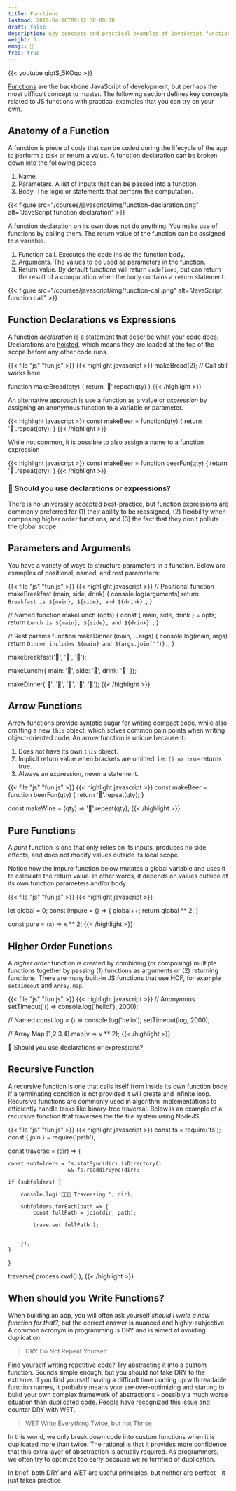 ```yaml
---
title: Functions
lastmod: 2019-04-16T09:12:30-08:00
draft: false
description: Key concepts and practical examples of JavaScript functions
weight: 5
emoji: 🤹
free: true
---
```


{{< youtube gigtS_5KOqo >}}

[Functions](https://developer.mozilla.org/en-US/docs/Web/JavaScript/Guide/Functions) are the backbone JavaScript of development, but perhaps the most difficult concept to master. The following section defines key concepts related to JS functions with practical examples that you can try on your own. 

## Anatomy of a Function

A function is piece of code that can be *called* during the lifecycle of the app to perform a task or return a value. A function declaration can be broken down into the following pieces.

1. Name.
1. Parameters. A list of inputs that can be passed into a function.   
1. Body. The logic or statements that perform the computation.

{{< figure src="/courses/javascript/img/function-declaration.png" alt="JavaScript function declaration" >}}


A function declaration on its own does not do anything. You make use of functions by calling them. The return value of the function can be assigned to a variable. 

1. Function call. Executes the code inside the function body. 
1. Arguments. The values to be used as parameters in the function. 
1. Return value.  By default functions will return `undefined`, but can return the result of a computation when the body contains a `return` statement.  

{{< figure src="/courses/javascript/img/function-call.png" alt="JavaScript function call" >}}


## Function Declarations vs Expressions

A function *declaration* is a statement that describe what your code does. Declarations are [hoisted](/courses/javascript/beginner-js-survival-guide/), which means they are loaded at the top of the scope before any other code runs. 

{{< file "js" "fun.js" >}}
{{< highlight javascript >}}
makeBread(2); // Call still works here

function makeBread(qty) {
    return '🍞'.repeat(qty)
}
{{< /highlight >}}

An alternative approach is use a function as a value or *expression* by assigning an anonymous function to a variable or parameter. 

{{< highlight javascript >}}
const makeBeer = function(qty) {
    return '🍺'.repeat(qty);
}
{{< /highlight >}}

While not common, it is possible to also assign a name to a function expression

{{< highlight javascript >}}
const makeBeer = function beerFun(qty) {
    return '🍺'.repeat(qty);
}
{{< /highlight >}}

### 🤔 Should you use declarations or expressions?

There is no universally accepted best-practice, but function expressions are commonly preferred for (1) their ability to be reassigned, (2) flexibility when composing higher order functions, and (3) the fact that they don't pollute the global scope. 

## Parameters and Arguments

You have a variety of ways to structure parameters in a function. Below are examples of positional, named, and rest parameters:

{{< file "js" "fun.js" >}}
{{< highlight javascript >}}
// Positional
function makeBreakfast (main, side, drink) {
    console.log(arguments)
    return `Breakfast is ${main}, ${side}, and ${drink}.`;
}

// Named
function makeLunch (opts) {
    const { main, side, drink } = opts;
    return `Lunch is ${main}, ${side}, and ${drink}.`;
}

// Rest params
function makeDinner (main, ...args) {
    console.log(main, args)
    return `Dinner includes ${main} and ${args.join('')}.`;
}


makeBreakfast('🥞', '🥓', '🥛');

makeLunch({ main: '🥙', side: '🍟', drink: '🥤' });

makeDinner('🍜', '🥘', '🍙', '🥠', '🍑');
{{< /highlight >}}

## Arrow Functions

Arrow functions provide syntatic sugar for writing compact code, while also omitting a new `this` object, which solves common pain points when writing object-oriented code. An arrow function is unique because it: 

1. Does not have its own `this` object. 
1. Implicit return value when brackets are omitted. i.e. `() => true` returns true. 
1. Always an expression, never a statement. 


{{< file "js" "fun.js" >}}
{{< highlight javascript >}}
const makeBeer = function beerFun(qty) {
    return '🍺'.repeat(qty);
}

const makeWine = (qty) => '🍷'.repeat(qty);
{{< /highlight >}}

## Pure Functions

A *pure* function is one that only relies on its inputs, produces no side effects, and does not modify values outside its local scope. 

Notice how the impure function below mutates a global variable and uses it to calculate the return value. In other words, it depends on values outside of its own function parameters and/or body. 

{{< file "js" "fun.js" >}}
{{< highlight javascript >}}

let global = 0;
const impure = () => {
    global++;
    return global ** 2;
}

const pure = (x) => x ** 2;
{{< /highlight >}}

## Higher Order Functions

A *higher order* function is created by combining (or composing) multiple functions together by passing (1) functions as arguments or (2) returning functions. There are many built-in JS functions that use HOF, for example `setTimeout` and `Array.map`.

{{< file "js" "fun.js" >}}
{{< highlight javascript >}}
// Anonymous
setTimeout( () => console.log('hello!'), 2000);

// Named
const log = () => console.log('hello');
setTimeout(log, 2000);


// Array Map
[1,2,3,4].map(v => v ** 2);
{{< /highlight >}}

🤔 Should you use declarations or expressions?

## Recursive Function

A recursive function is one that calls itself from inside its own function body. If a terminating condition is not provided it will create and infinite loop. Recursive functions are commonly used in algorithm implementations to efficiently handle tasks like binary-tree traversal. Below is an example of a recursive function that traverses the the file system using NodeJS. 

{{< file "js" "fun.js" >}}
{{< highlight javascript >}}
const fs = require('fs');
const { join } = require('path');

const traverse = (dir) => {

    const subfolders = fs.statSync(dir).isDirectory() 
                       && fs.readdirSync(dir);

    if (subfolders) {

        console.log('👟👟👟 Traversing ', dir);

        subfolders.forEach(path => {
            const fullPath = join(dir, path);

            traverse( fullPath );

            
        });
    }

}

traverse( process.cwd() );
{{< /highlight >}}


## When should you Write Functions? 

When building an app, you will often ask yourself *should I write a new function for that?*, but the correct answer is nuanced and highly-subjective. A common acronym in programming is DRY and is aimed at avoiding duplication:

> DRY Do Not Repeat Yourself

Find yourself writing repetitive code? Try abstracting it into a custom function. Sounds simple enough, but you should not take DRY to the extreme.  If you find yourself having a difficult time coming up with readable function names, it probably means your are over-optimizing and starting to build your own complex framework of abstractions - possibly a much worse situation than duplicated code. People have recognized this issue and counter DRY with WET. 

> WET Write Everything Twice, but not Thrice

In this world, we only break down code into custom functions when it is duplicated more than twice. The rational is that it provides more confidence that this extra layer of absctraction is actually required. As programmers, we often try to optimize too early because we're terrified of duplication. 

In brief, both DRY and WET are useful principles, but neither are perfect - it just takes practice. 
